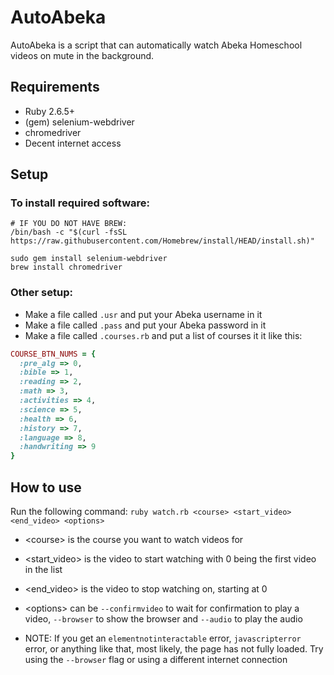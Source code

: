 # AutoAbeka

AutoAbeka is a script that can automatically watch Abeka Homeschool videos on mute in the background.

## Requirements

* Ruby 2.6.5+
* (gem) selenium-webdriver
* chromedriver
* Decent internet access

## Setup

### To install required software: 

```
# IF YOU DO NOT HAVE BREW:
/bin/bash -c "$(curl -fsSL https://raw.githubusercontent.com/Homebrew/install/HEAD/install.sh)"

sudo gem install selenium-webdriver
brew install chromedriver
```

### Other setup:

* Make a file called `.usr` and put your Abeka username in it
* Make a file called `.pass` and put your Abeka password in it
* Make a file called `.courses.rb` and put a list of courses it it like this:
```rb
COURSE_BTN_NUMS = {
  :pre_alg => 0,
  :bible => 1,
  :reading => 2,
  :math => 3,
  :activities => 4,
  :science => 5,
  :health => 6,
  :history => 7,
  :language => 8,
  :handwriting => 9
}
```

## How to use

Run the following command: `ruby watch.rb <course> <start_video> <end_video> <options>`

* \<course\> is the course you want to watch videos for
* \<start\_video\> is the video to start watching with 0 being the first video in the list
* \<end\_video\> is the video to stop watching on, starting at 0
* \<options\> can be `--confirmvideo` to wait for confirmation to play a video, `--browser` to show the browser and `--audio` to play the audio

* NOTE: If you get an `elementnotinteractable` error, `javascripterror` error, or anything like that, most likely, the page has not fully loaded. Try using the `--browser` flag or using a different internet connection
